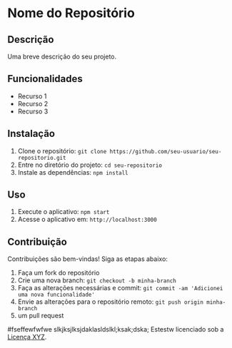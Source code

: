# Nome do Repositório

## Descrição

Uma breve descrição do seu projeto.

## Funcionalidades

- Recurso 1
- Recurso 2
- Recurso 3

## Instalação

1. Clone o repositório: `git clone https://github.com/seu-usuario/seu-repositorio.git`
2. Entre no diretório do projeto: `cd seu-repositorio`
3. Instale as dependências: `npm install`

## Uso

1. Execute o aplicativo: `npm start`
2. Acesse o aplicativo em: `http://localhost:3000`

## Contribuição

Contribuições são bem-vindas! Siga as etapas abaixo:

1. Faça um fork do repositório
2. Crie uma nova branch: `git checkout -b minha-branch`
3. Faça as alterações necessárias e commit: `git commit -am 'Adicionei uma nova funcionalidade'`
4. Envie as alterações para o repositório remoto: `git push origin minha-branch`
5.  um pull request

#fseffewfwfwe slkjksjlksjdaklasldslkl;ksak;dska;
Estestw licenciado sob a [Licença XYZ](link-para-licenca).